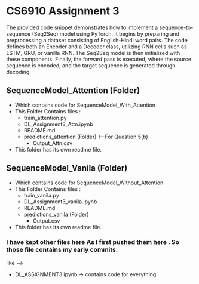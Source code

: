 # CS6910 Assignment 3
The provided code snippet demonstrates how to implement a sequence-to-sequence (Seq2Seq) model using PyTorch. It begins by preparing and preprocessing a dataset consisting of English-Hindi word pairs. The code defines both an Encoder and a Decoder class, utilizing RNN cells such as LSTM, GRU, or vanilla RNN. The Seq2Seq model is then initialized with these components. Finally, the forward pass is executed, where the source sequence is encoded, and the target sequence is generated through decoding.

## SequenceModel_Attention (Folder)
- Which contains code for SequenceModel_With_Attention
- This Folder Contains files :
    - train_attention.py
    - DL_Assignment3_Attn.ipynb
    - README.md
    - predictions_attention (Folder) <--For Question 5(b)
        -   Output_Attn.csv
- This folder has its own readme file.

## SequenceModel_Vanila (Folder)
- Which contains code for SequenceModel_Without_Attention
- This Folder Contains files :
    - train_vanila.py
    - DL_Assignment3_vanila.ipynb
    - README.md
    - predictions_vanila (Folder)
        -   Output.csv
- This folder has its own readme file.

### I have kept other files here As I first pushed them here . So those file contains my early commits.
like --> 
-   DL_ASSIGNMENT3.ipynb -> contains code for everything